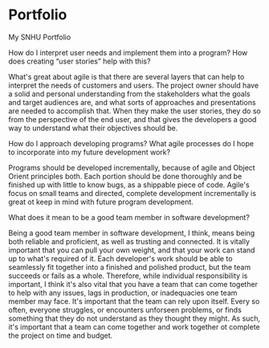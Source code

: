 # Portfolio
My SNHU Portfolio

How do I interpret user needs and implement them into a program? How does creating “user stories” help with this?
  
  What's great about agile is that there are several layers that can help to interpret the needs of customers and users. The project owner should have a solid and personal understanding from the stakeholders what the goals and target audiences are, and what sorts of approaches and presentations are needed to accomplish that. When they make the user stories, they do so from the perspective of the end user, and that gives the developers a good way to understand what their objectives should be.
  
  
How do I approach developing programs? What agile processes do I hope to incorporate into my future development work?
  
  Programs should be developed incrementally, because of agile and Object Orient principles both. Each portion should be done thoroughly and be finished up with little to know bugs, as a shippable piece of code. Agile's focus on small teams and directed, complete development incrementally is great ot keep in mind with future program development. 
  
  
What does it mean to be a good team member in software development?
  
  Being a good team member in software development, I think, means being both reliable and proficient, as well as trusting and connected. It is vitally important that you can pull your own weight, and that your work can stand up to what's required of it. Each developer's work should be able to seamlessly fit together into a finished and polished product, but the team succeeds or fails as a whole. Therefore, while individual responsibility is important, I think it's also vital that you have a team that can come together to help with any issues, lags in production, or inadequacies one team member may face. It's important that the team can rely upon itself. Every so often, everyone struggles, or encounters unforseen problems, or finds something that they do not understand as they thought they might. As such, it's important that a team can come together and work together ot complete the project on time and budget.
